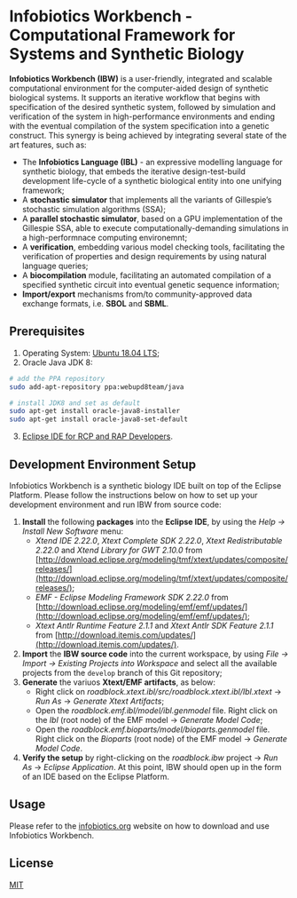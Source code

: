 # Infobiotics Workbench - Computational Framework for Systems and Synthetic Biology

**Infobiotics Workbench (IBW)** is a user-friendly, integrated and scalable computational environment for the computer-aided design of synthetic biological systems. 
It supports an iterative workflow that begins with specification of the desired synthetic system, followed by simulation and verification of the system in high-performance environments and ending with the eventual compilation of the system specification into a genetic construct. 
This synergy is being achieved by integrating several state of the art features, such as:
- The **Infobiotics Language (IBL)** - an expressive modelling language for synthetic biology, that embeds the iterative design-test-build development life-cycle of a synthetic biological entity into one unifying framework;
- A **stochastic simulator** that implements all the variants of Gillespie’s stochastic simulation algorithms (SSA);
- A **parallel stochastic simulator**, based on a GPU implementation of the Gillespie SSA, able to execute computationally-demanding simulations in a high-performnace computing environemnt;
- A **verification**, embedding various model checking tools, facilitating the verification of properties and design requirements by using natural language queries;
- A **biocompilation** module, facilitating an automated compilation of a specified synthetic circuit into eventual genetic sequence information;
- **Import/export** mechanisms from/to community-approved data exchange formats, i.e. **SBOL** and **SBML**.

## Prerequisites

1. Operating System: [Ubuntu 18.04 LTS](https://releases.ubuntu.com/18.04.5/);
2. Oracle Java JDK 8: 
```sh
# add the PPA repository
sudo add-apt-repository ppa:webupd8team/java

# install JDK8 and set as default
sudo apt-get install oracle-java8-installer
sudo apt-get install oracle-java8-set-default
```
3. [Eclipse IDE for RCP and RAP Developers](https://www.eclipse.org/downloads/packages/release/2020-06/r/eclipse-ide-rcp-and-rap-developers).

## Development Environment Setup
Infobiotics Workbench is a synthetic biology IDE built on top of the Eclipse Platform. Please follow the instructions below on how to set up your development environment and run IBW from source code:
1. **Install** the following **packages** into the **Eclipse IDE**, by using the *Help -> Install New Software* menu:
   - *Xtend IDE 2.22.0*, *Xtext Complete SDK 2.22.0*, *Xtext Redistributable 2.22.0* and *Xtend Library for GWT 2.10.0* from [http://download.eclipse.org/modeling/tmf/xtext/updates/composite/releases/](http://download.eclipse.org/modeling/tmf/xtext/updates/composite/releases/);
   - *EMF - Eclipse Modeling Framework SDK 2.22.0* from [http://download.eclipse.org/modeling/emf/emf/updates/](http://download.eclipse.org/modeling/emf/emf/updates/);
   - *Xtext Antlr Runtime Feature 2.1.1* and *Xtext Antlr SDK Feature 2.1.1* from [http://download.itemis.com/updates/](http://download.itemis.com/updates/).
2. **Import** the **IBW source code** into the current workspace, by using *File -> Import -> Existing Projects into Workspace* and select all the available projects from the `develop` branch of this Git repository;
3. **Generate** the variuos **Xtext/EMF artifacts**, as below:
   - Right click on *roadblock.xtext.ibl/src/roadblock.xtext.ibl/Ibl.xtext* -> *Run As* -> *Generate Xtext Artifacts*;
   - Open the *roadblock.emf.ibl/model/ibl.genmodel* file. Right click on the *Ibl* (root node) of the EMF model -> *Generate Model Code*;
   - Open the *roadblock.emf.bioparts/model/bioparts.genmodel* file. Right click on the *Bioparts* (root node) of the EMF model -> *Generate Model Code*.
4. **Verify the setup** by right-clicking on the *roadblock.ibw* project -> *Run As* -> *Eclipse Application*. At this point, IBW should open up in the form of an IDE based on the Eclipse Platform.


## Usage
Please refer to the [infobiotics.org](http://infobiotics.org/) website on how to download and use Infobiotics Workbench.

## License
[MIT](LICENSE)

